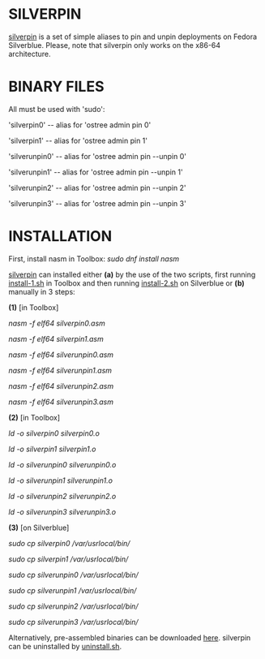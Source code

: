 # SILVERPIN

[silverpin](https://github.com/piotrbajdek/silverpin) is a set of simple aliases to pin and unpin deployments on Fedora Silverblue. Please, note that silverpin only works on the x86-64 architecture.

# BINARY FILES

All must be used with 'sudo':

'silverpin0' -- alias for 'ostree admin pin 0'

'silverpin1' -- alias for 'ostree admin pin 1'

'silverunpin0' -- alias for 'ostree admin pin \--unpin 0'

'silverunpin1' -- alias for 'ostree admin pin \--unpin 1'

'silverunpin2' -- alias for 'ostree admin pin \--unpin 2'

'silverunpin3' -- alias for 'ostree admin pin \--unpin 3'

# INSTALLATION

First, install nasm in Toolbox: _sudo dnf install nasm_

[silverpin](https://github.com/piotrbajdek/silverpin) can installed either **(a)** by the use of the two scripts, first running [install-1.sh](https://github.com/piotrbajdek/silverpin/blob/main/install-1.sh) in Toolbox and then running [install-2.sh](https://github.com/piotrbajdek/silverpin/blob/main/install-2.sh) on Silverblue or **(b)** manually in 3 steps:

**(1)** [in Toolbox]

_nasm -f elf64 silverpin0.asm_

_nasm -f elf64 silverpin1.asm_

_nasm -f elf64 silverunpin0.asm_

_nasm -f elf64 silverunpin1.asm_

_nasm -f elf64 silverunpin2.asm_

_nasm -f elf64 silverunpin3.asm_

**(2)** [in Toolbox]

_ld -o silverpin0 silverpin0.o_

_ld -o silverpin1 silverpin1.o_

_ld -o silverunpin0 silverunpin0.o_

_ld -o silverunpin1 silverunpin1.o_

_ld -o silverunpin2 silverunpin2.o_

_ld -o silverunpin3 silverunpin3.o_

**(3)** [on Silverblue]

_sudo cp silverpin0 /var/usrlocal/bin/_

_sudo cp silverpin1 /var/usrlocal/bin/_

_sudo cp silverunpin0 /var/usrlocal/bin/_

_sudo cp silverunpin1 /var/usrlocal/bin/_

_sudo cp silverunpin2 /var/usrlocal/bin/_

_sudo cp silverunpin3 /var/usrlocal/bin/_

Alternatively, pre-assembled binaries can be downloaded [here](https://github.com/piotrbajdek/silverpin/releases/tag/v1.0.0-alpha.1). silverpin can be uninstalled by [uninstall.sh](https://github.com/piotrbajdek/silverpin/blob/main/uninstall.sh).
